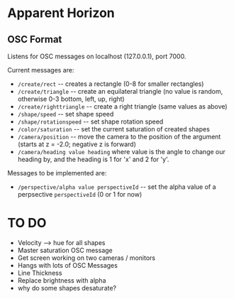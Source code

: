 
# Apparent Horizon


## OSC Format
Listens for OSC messages on localhost (127.0.0.1), port 7000.

Current messages are:

- `/create/rect` -- creates a rectangle (0-8 for smaller rectangles)
- `/create/triangle` -- create an equilateral triangle (no value is random, otherwise 0-3 bottom, left, up, right)
- `/create/righttriangle` -- create a right triangle (same values as above)
- `/shape/speed` -- set shape speed
- `/shape/rotationspeed` -- set shape rotation speed
- `/color/saturation` -- set the current saturation of created shapes
- `/camera/position` -- move the camera to the position of the argument (starts at z = -2.0; negative z is forward)
- `/camera/heading value heading` where value is the angle to change our heading by, and the heading is 1 for 'x' and 2
  for 'y'.

Messages to be implemented are:
- `/perspective/alpha value perspectiveId` -- set the alpha value of a perpsective `perspectiveId` (0 or 1 for now)

# TO DO
- Velocity --> hue for all shapes
- Master saturation OSC message
- Get screen working on two cameras / monitors
- Hangs with lots of OSC Messages
- Line Thickness
- Replace brightness with alpha
- why do some shapes desaturate?
